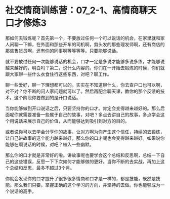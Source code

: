 # 社交情商训练营：07_2-1、高情商聊天口才修炼3

那如何去锻炼呢？首先第一个，不要放过任何一个可以说话的机会，在家里就和家人闲聊一下嘛，在外面和那些开车的司机啊，剪头发的那些理发师啊，还有商店的那些售货员啊，还有你的同事啊等等等等。只要能够说话。

就不要放过任何一次能够说话的机会，口才一定是多说才能够多说多练，才能够说越来越好的，明白吗？第二，说什么内容的。你们在一开始去锻炼的时候，你们就跟大家聊一些什么衣食住行这些东西，对吧？聊工作。

聊一些爱好，聊一下理想都可以的。实实在不知道聊什么，你去查户口也可以啊，对不对？你不断的问人家问题就可以了。然后再配合聊天课，教你的那个反馈的技术。这个阶段你要做到的是开口说话。

当你能够做到开口说话之后，只要坚持你的口才。肯定会变得越来越好的。那么后面呢你就需要准备一些属于自己的故事，对吧？多点去讲自己的故事，多点学会这个用说话来展示自己的价值，从而能够达到吸引到对方的目的。

或者说你可以去学会分享你的故事，让对方啊为你产生这个信任，持续的去锻炼，让自己讲故事的这个能力越来越好，那么你的口才呢也会变得越来越好。如果说你能够在啊说话的时候，对吧？植入一些幽默。

那么你的口才就是非常好的啦。讲故事呢也要学会这个总结和反思啊，总结一下自己的这些错误，反思一下下次如何才能够做的更好。当你不断的去实战，再加上这个总结和反思，最多不超过3个月。

你就会发现你的口才提升了很多很多情商和口才是一样的，都是技能，既然是技能。那么我们只要。掌握正确的这个学习的方向，并坚持的去做。你也能够成为一个说话的高手。

